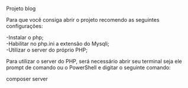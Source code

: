 Projeto blog

Para que você consiga abrir o projeto recomendo as seguintes configurações:

-Instalar o php;<br>
-Habilitar no php.ini a extensão do Mysqli;<br>
-Utilizar o server do próprio PHP;<br>

Para utilizar o server do PHP, será necessário abrir seu terminal seja ele prompt de comando ou o PowerShell e digitar o seguinte comando:

composer server
